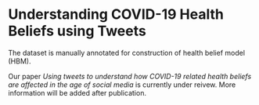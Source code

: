 # Understanding COVID-19 Health Beliefs using Tweets

The dataset is manually annotated for construction of health belief model (HBM).

Our paper _Using tweets to understand how COVID-19 related health beliefs are affected in the age of social media_ is currently under reivew. More information will be added after publication.
